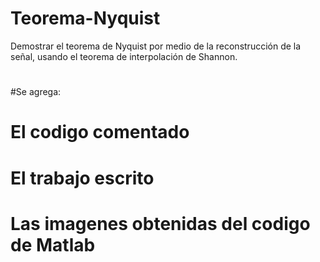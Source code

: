 # Teorema-Nyquist
Demostrar el teorema de Nyquist por medio de la reconstrucción de la señal, usando el teorema de interpolación de Shannon.
#
#Se agrega: 
# El codigo comentado 
# El trabajo escrito
# Las imagenes obtenidas del codigo de Matlab
